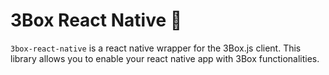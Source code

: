 # 3Box React Native 📱
`3box-react-native` is a react native wrapper for the 3Box.js client. This library allows you to enable your react native app with 3Box functionalities.
